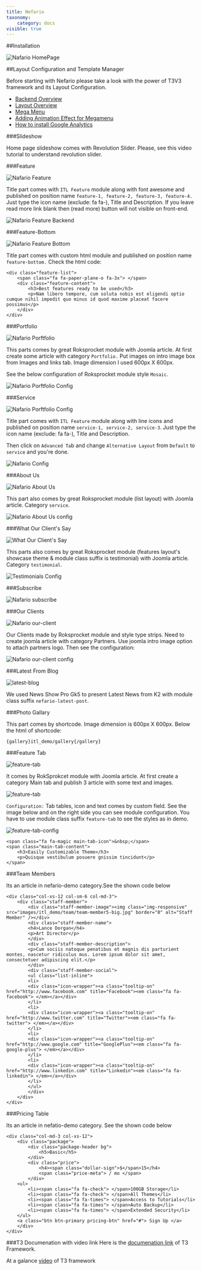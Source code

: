 ```yaml
---
title: Nefario
taxonomy:
    category: docs
visible: true
---
```


##Installation

![Nafario HomePage](module-position.jpg)

##Layout Configuration and Template Manager

Before starting with Nefario please take a look with the power of T3V3 framework and its Layout Configuration.

- [Backend Overview](https://www.youtube.com/watch?v=BhRBVcd-BTQ)
- [Layout Overview](https://www.youtube.com/watch?v=cqfRrWV-IPY)
- [Mega Menu](https://www.youtube.com/watch?v=cqfRrWV-IPY)
- [Adding Animation Effect for Megamenu](https://www.youtube.com/watch?v=2jIEfewSCRg)
- [How to install Google Analytics](https://www.youtube.com/watch?v=yiY7RlzA6kM)

###Slideshow

Home page slideshow comes with Revolution Slider. Please, see this video tutorial to understand revolution slider.

###Feature

![Nafario Feature](feature.jpg)

Title part comes with `ITL Feature` module along with font awesome and published on position name `feature-1, feature-2, feature-3, feature-4.` Just type the icon name (exclude: fa fa-), Title and Description. If you leave read more link blank then (read more) button will not visible on front-end.

![Nafario Feature Backend](feature-backend.jpg)

###Feature-Bottom

![Nafario Feature Bottom](feature-bottom.jpg)

Title part comes with custom html module and published on position name `feature-bottom.` Check the html code:

```
<div class="feature-list">
	<span class="fa fa-paper-plane-o fa-3x"> </span>
	<div class="feature-content">
		<h3>Best features ready to be used</h3>
		<p>Nam libero tempore, cum soluta nobis est eligendi optio cumque nihil impedit quo minus id quod maxime placeat facere possimus</p>
	</div>
</div>
```
###Portfolio

![Nafario Porftfolio](portfolio.jpg)

This parts comes by great Roksprocket module with Joomla article. At first create some article with category `Portfolio.` Put images on intro image box from Images and links tab. Image dimension I used 600px X 600px.

See the below configuration of Roksprocket module style `Mosaic`.

![Nafario Porftfolio Config](portfolio-config.jpg)

###Service

![Nafario Porftfolio Config](service.jpg)

Title part comes with `ITL Feature` module along with line icons and published on position name `service-1, service-2, service-3`. Just type the icon name (exclude: fa fa-), Title and Description.

Then click on `Advanced Ta`b and change `Alternative Layout` from `Default` to `service` and you're done.

![Nafario  Config](service_backend.jpg)

###About Us

![Nafario  About Us](about-us.jpg)

This part also comes by great Roksprocket module (list layout) with Joomla article. Category `service`.

![Nafario  About Us config](about-us-config.jpg)

###What Our Client's Say

![What Our Client's Say](testimonial.jpg)

This parts also comes by great Roksprocket module (features layout's showcase theme & module class suffix is testimonial) with Joomla article. Category `testimonial`.

![Testimonials Config](testimonials-config.jpg)

###Subscribe

![Nafario subscribe](subscribe.jpg)

###Our Clients

![Nafario our-client](our-client.jpg)

Our Clients made by Roksprocket module and style type strips. Need to create joomla article with category Partners. Use joomla intro image option to attach partners logo. Then see the configuration:

![Nafario our-client config](our-client-config.jpg)

###Latest From Blog

![latest-blog](latest-blog.jpg)

We used News Show Pro Gk5 to present Latest News from K2 with module class suffix `nefario-latest-post`.

###Photo Gallary

This part comes by shortcode. Image dimension is 600px X 600px. Below the html of shortcode:

```
{gallery}itl_demo/gallery{/gallery}
```

###Feature Tab

![feature-tab](feature-tab.jpg)

It comes by RokSprokcet module with Joomla article. At first create a category Main tab and publish 3 article with some text and images.

![feature-tab](feature-tab-article.jpg)

`Configuration:` Tab tables, icon and text comes by custom field. See the image below and on the right side you can see module configuration. You have to use module class suffix `feature-tab` to see the styles as in demo.

![feature-tab-config](feature-tab-config.jpg)

```
<span class="fa fa-magic main-tab-icon">&nbsp;</span>
<span class="main-tab-content">
	<h3>Easily Customizable Theme</h3>
	<p>Quisque vestibulum posuere gnissim tincidunt</p>
</span>
```

###Team Members

Its an article in nefario-demo category.See the shown code below

```
<div class="col-xs-12 col-sm-6 col-md-3">
	<div class="staff-member">
		<div class="staff-member-image"><img class="img-responsive" src="images/itl_demo/team/team-member5-big.jpg" border="0" alt="Staff Member" /></div>
		<div class="staff-member-name">
		<h4>Lance Dorgan</h4>
		<p>Art Director</p>
		</div>
		<div class="staff-member-description">
		<p>Cum sociis natoque penatibus et magnis dis parturient montes, nascetur ridiculus mus. Lorem ipsum dolor sit amet, consectetuer adipiscing elit.</p>
		</div>
		<div class="staff-member-social">
		<ul class="list-inline">
		<li>
		<div class="icon-wrapper"><a class="tooltip-on" href="http://www.facebook.com" title="Facebook"><em class="fa fa-facebook"> </em></a></div>
		</li>
		<li>
		<div class="icon-wrapper"><a class="tooltip-on" href="http://www.twitter.com" title="Twitter"><em class="fa fa-twitter"> </em></a></div>
		</li>
		<li>
		<div class="icon-wrapper"><a class="tooltip-on" href="http://www.google.com" title="GooglePlus"><em class="fa fa-google-plus"> </em></a></div>
		</li>
		<li>
		<div class="icon-wrapper"><a class="tooltip-on" href="http://www.linkedin.com" title="Linkedin"><em class="fa fa-linkedin"> </em></a></div>
		</li>
		</ul>
		</div>
	</div>
</div>
```


###Pricing Table

Its an article in nefatio-demo category. See the shown code below

```
<div class="col-md-3 col-xs-12">
	<div class="package">
		<div class="package-header bg">
			<h5>Basic</h5>
		</div>
		<div class="price">
			<h4><span class="dollar-sign">$</span>15</h4>
			<span class="price-meta"> / mo </span>
		</div>
	<ul>
		<li><span class="fa fa-check"> </span>100GB Storage</li>
		<li><span class="fa fa-check"> </span>All Themes</li>
		<li><span class="fa fa-times"> </span>Access to Tutorials</li>
		<li><span class="fa fa-times"> </span>Auto Backup</li>
		<li><span class="fa fa-times"> </span>Extended Security</li>
	</ul>
	<a class="btn btn-primary pricing-btn" href="#"> Sign Up </a>
	</div>
</div>
```


###T3 Documenation with video link
Here is the [documenation link](http://t3-framework.org/documentation.html) of T3 Framework.

At a galance [video](http://t3-framework.org/video-series.html) of T3 framework